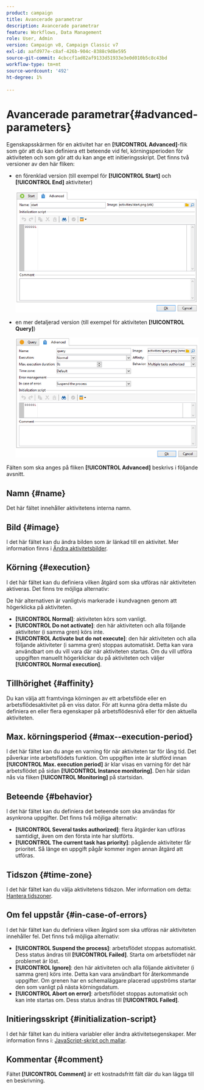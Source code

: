 ```yaml
---
product: campaign
title: Avancerade parametrar
description: Avancerade parametrar
feature: Workflows, Data Management
role: User, Admin
version: Campaign v8, Campaign Classic v7
exl-id: aafd977e-c8af-426b-904c-8388c9d8e595
source-git-commit: 4cbccf1ad02af9133d51933e3e0d010b5c8c43bd
workflow-type: tm+mt
source-wordcount: '492'
ht-degree: 1%

---
```


# Avancerade parametrar{#advanced-parameters}



Egenskapsskärmen för en aktivitet har en **[!UICONTROL Advanced]**-flik som gör att du kan definiera ett beteende vid fel, körningsperioden för aktiviteten och som gör att du kan ange ett initieringsskript. Det finns två versioner av den här fliken:

* en förenklad version (till exempel för **[!UICONTROL Start]** och **[!UICONTROL End]** aktiviteter)

  ![](assets/wf-advanced-basic.png)

* en mer detaljerad version (till exempel för aktiviteten **[!UICONTROL Query]**)

  ![](assets/wf-advanced-full.png)

Fälten som ska anges på fliken **[!UICONTROL Advanced]** beskrivs i följande avsnitt.

## Namn {#name}

Det här fältet innehåller aktivitetens interna namn.

## Bild {#image}

I det här fältet kan du ändra bilden som är länkad till en aktivitet. Mer information finns i [Ändra aktivitetsbilder](change-activity-images.md).

## Körning {#execution}

I det här fältet kan du definiera vilken åtgärd som ska utföras när aktiviteten aktiveras. Det finns tre möjliga alternativ:

De här alternativen är vanligtvis markerade i kundvagnen genom att högerklicka på aktiviteten.

* **[!UICONTROL Normal]**: aktiviteten körs som vanligt.
* **[!UICONTROL Do not activate]**: den här aktiviteten och alla följande aktiviteter (i samma gren) körs inte.
* **[!UICONTROL Activate but do not execute]**: den här aktiviteten och alla följande aktiviteter (i samma gren) stoppas automatiskt. Detta kan vara användbart om du vill vara där när aktiviteten startas. Om du vill utföra uppgiften manuellt högerklickar du på aktiviteten och väljer **[!UICONTROL Normal execution]**.

## Tillhörighet {#affinity}

Du kan välja att framtvinga körningen av ett arbetsflöde eller en arbetsflödesaktivitet på en viss dator. För att kunna göra detta måste du definiera en eller flera egenskaper på arbetsflödesnivå eller för den aktuella aktiviteten.


## Max. körningsperiod {#max--execution-period}

I det här fältet kan du ange en varning för när aktiviteten tar för lång tid. Det påverkar inte arbetsflödets funktion. Om uppgiften inte är slutförd innan **[!UICONTROL Max. execution period]** är klar visas en varning för det här arbetsflödet på sidan **[!UICONTROL Instance monitoring]**. Den här sidan nås via fliken **[!UICONTROL Monitoring]** på startsidan.

## Beteende {#behavior}

I det här fältet kan du definiera det beteende som ska användas för asynkrona uppgifter. Det finns två möjliga alternativ:

* **[!UICONTROL Several tasks authorized]**: flera åtgärder kan utföras samtidigt, även om den första inte har slutförts.
* **[!UICONTROL The current task has priority]**: pågående aktiviteter får prioritet. Så länge en uppgift pågår kommer ingen annan åtgärd att utföras.

## Tidszon {#time-zone}

I det här fältet kan du välja aktivitetens tidszon. Mer information om detta: [Hantera tidszoner](managing-time-zones.md).

## Om fel uppstår {#in-case-of-errors}

I det här fältet kan du definiera vilken åtgärd som ska utföras när aktiviteten innehåller fel. Det finns två möjliga alternativ:

* **[!UICONTROL Suspend the process]**: arbetsflödet stoppas automatiskt. Dess status ändras till **[!UICONTROL Failed]**. Starta om arbetsflödet när problemet är löst.
* **[!UICONTROL Ignore]**: den här aktiviteten och alla följande aktiviteter (i samma gren) körs inte. Detta kan vara användbart för återkommande uppgifter. Om grenen har en schemaläggare placerad uppströms startar den som vanligt på nästa körningsdatum.
* **[!UICONTROL Abort on error]**: arbetsflödet stoppas automatiskt och kan inte startas om. Dess status ändras till **[!UICONTROL Failed]**.

## Initieringsskript {#initialization-script}

I det här fältet kan du initiera variabler eller ändra aktivitetsegenskaper. Mer information finns i: [JavaScript-skript och mallar](javascript-scripts-and-templates.md).

## Kommentar {#comment}

Fältet **[!UICONTROL Comment]** är ett kostnadsfritt fält där du kan lägga till en beskrivning.
